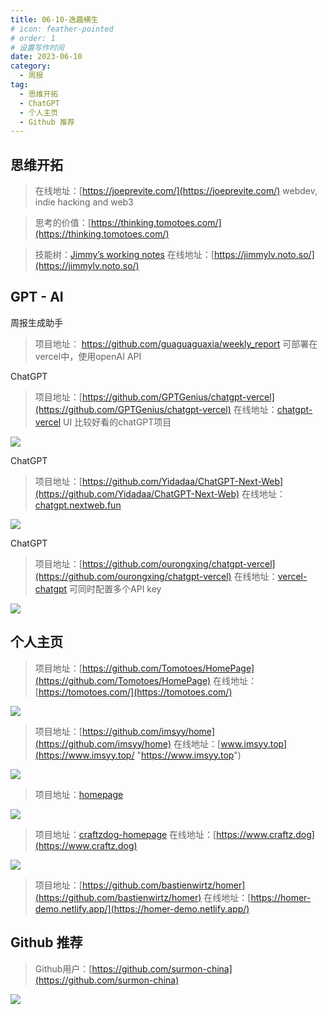 ```yaml
---
title: 06-10-逸趣横生
# icon: feather-pointed
# order: 1
# 设置写作时间
date: 2023-06-10
category:
  - 周报
tag:
  - 思维开拓
  - ChatGPT
  - 个人主页
  - Github 推荐
---
```


## 思维开拓

> 在线地址：[https://joeprevite.com/](https://joeprevite.com/) 
> webdev, indie hacking and web3 

> 思考的价值：[https://thinking.tomotoes.com/](https://thinking.tomotoes.com/) 

> 技能树：[Jimmy’s working notes](https://jimmylv.notion.site/Wiki-Links-634566182c0d4a5cacecadec2bdf152f) 
> 在线地址：[https://jimmylv.noto.so/](https://jimmylv.noto.so/) 


## GPT - AI

周报生成助手
> 项目地址： https://github.com/guaguaguaxia/weekly_report 
> 可部署在vercel中，使用openAI API 

ChatGPT
> 项目地址：[https://github.com/GPTGenius/chatgpt-vercel](https://github.com/GPTGenius/chatgpt-vercel) 
> 在线地址：[chatgpt-vercel](https://chatgpt-vercel-sample.vercel.app/) 
> UI 比较好看的chatGPT项目 

![](./assets/2023-06-10_15-12-36.png)

ChatGPT
> 项目地址：[https://github.com/Yidadaa/ChatGPT-Next-Web](https://github.com/Yidadaa/ChatGPT-Next-Web) 
> 在线地址：[chatgpt.nextweb.fun](https://chatgpt.nextweb.fun/ "https://chatgpt.nextweb.fun") 

![](./assets/2023-06-10_15-18-34.png)

ChatGPT
> 项目地址：[https://github.com/ourongxing/chatgpt-vercel](https://github.com/ourongxing/chatgpt-vercel) 
> 在线地址：[vercel-chatgpt](https://vercel-chatgpt-github.vercel.app/) 
> 可同时配置多个API key

![](./assets/2023-06-10_15-16-32.png)



## 个人主页

> 项目地址：[https://github.com/Tomotoes/HomePage](https://github.com/Tomotoes/HomePage) 
> 在线地址：[https://tomotoes.com/](https://tomotoes.com/)

![](./assets/2023-06-10_15-04-59.png)

> 项目地址：[https://github.com/imsyy/home](https://github.com/imsyy/home) 
> 在线地址：[www.imsyy.top](https://www.imsyy.top/ "https://www.imsyy.top")

![](./assets/2023-06-10_15-21-41.png)


> 项目地址：[homepage](https://github.com/benphelps/homepage)

![](./assets/2023-06-10_14-53-24.png)

> 项目地址：[craftzdog-homepage](https://github.com/craftzdog/craftzdog-homepage) 
> 在线地址：[https://www.craftz.dog](https://www.craftz.dog)

![](./assets/2023-06-10_14-56-16.png)

> 项目地址：[https://github.com/bastienwirtz/homer](https://github.com/bastienwirtz/homer) 
> 在线地址：[https://homer-demo.netlify.app/](https://homer-demo.netlify.app/)



## Github 推荐

> Github用户：[https://github.com/surmon-china](https://github.com/surmon-china)

![](./assets/2023-06-10_14-58-10.png)